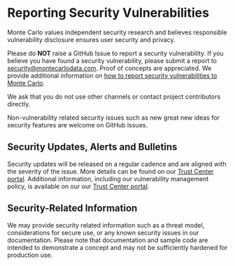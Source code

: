 # Reporting Security Vulnerabilities

Monte Carlo values independent security research and believes responsible vulnerability disclosure ensures user security and privacy.

Please do **NOT** raise a GitHub Issue to report a security vulnerability. If you believe you have found a security vulnerability, please submit a report to security@montecarlodata.com. Proof of concepts are appreciated. We provide additional information on [how to report security vulnerabilities to Monte Carlo](https://trust.montecarlodata.com/resources/ZTMzNjM0YmMtZDQ3Yi00NWJmLTk0NmQtNWEwNzJkMWJmMDZj).

We ask that you do not use other channels or contact project contributors directly.

Non-vulnerability related security issues such as new great new ideas for security features are welcome on GitHub Issues. 

## Security Updates, Alerts and Bulletins

Security updates will be released on a regular cadence and are aligned with the severity of the issue. More details can be found on our [Trust Center portal](https://trust.montecarlodata.com). Additional information, including our vulnerability management policy, is available on our our [Trust Center portal](https://trust.montecarlodata.com).

## Security-Related Information

We may provide security related information such as a threat model, considerations for secure use, or any known security issues in our documentation. Please note that documentation and sample code are intended to demonstrate a concept and may not be sufficiently hardened for production use.

